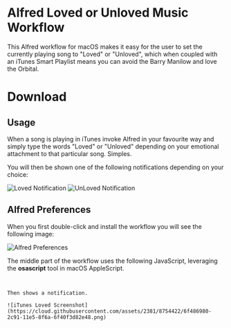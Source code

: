 # Alfred Loved or Unloved Music Workflow #

This Alfred workflow for macOS makes it easy for the user to set the currently playing song to "Loved" or "Unloved", which when coupled with an iTunes Smart Playlist means you can avoid the Barry Manilow and love the Orbital.

# Download #

## Usage ##

When a song is playing in iTunes invoke Alfred in your favourite way and simply type the words "Loved" or "Unloved" depending on your emotional attachment to that particular song.  Simples.

You will then be shown one of the following notifications depending on your choice:

![Loved Notification]()
![UnLoved Notification]()

## Alfred Preferences ##

When you first double-click and install the workflow you will see the following image:

![Alfred Preferences]()

The middle part of the workflow uses the following JavaScript, leveraging the __osascript__ tool in macOS AppleScript.

<script src="https://gist.github.com/robotsandcake/2b61c73d3ff7e0de4b00e13a3fe9de92.js"></script>
```


Then shows a notification.

![iTunes Loved Screenshot](https://cloud.githubusercontent.com/assets/2381/8754422/6f486980-2c91-11e5-8f6a-6f40f3d82e48.png)

